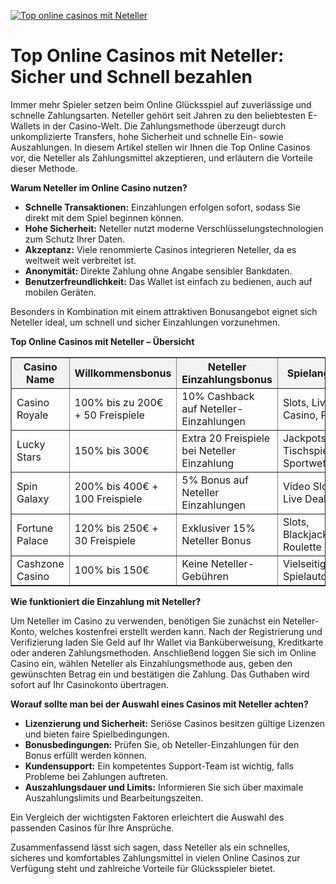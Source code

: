 [![Top online casinos mit Neteller](https://123-caf.pages.dev/gitsignup.png)](https://vrmoo.ru/Bt82HjjY)

<h1>Top Online Casinos mit Neteller: Sicher und Schnell bezahlen</h1> <p>Immer mehr Spieler setzen beim Online Glücksspiel auf zuverlässige und schnelle Zahlungsarten. Neteller gehört seit Jahren zu den beliebtesten E-Wallets in der Casino-Welt. Die Zahlungsmethode überzeugt durch unkomplizierte Transfers, hohe Sicherheit und schnelle Ein- sowie Auszahlungen. In diesem Artikel stellen wir Ihnen die Top Online Casinos vor, die Neteller als Zahlungsmittel akzeptieren, und erläutern die Vorteile dieser Methode.</p> <p><strong>Warum Neteller im Online Casino nutzen?</strong></p> <ul> <li><strong>Schnelle Transaktionen:</strong> Einzahlungen erfolgen sofort, sodass Sie direkt mit dem Spiel beginnen können.</li> <li><strong>Hohe Sicherheit:</strong> Neteller nutzt moderne Verschlüsselungstechnologien zum Schutz Ihrer Daten.</li> <li><strong>Akzeptanz:</strong> Viele renommierte Casinos integrieren Neteller, da es weltweit weit verbreitet ist.</li> <li><strong>Anonymität:</strong> Direkte Zahlung ohne Angabe sensibler Bankdaten.</li> <li><strong>Benutzerfreundlichkeit:</strong> Das Wallet ist einfach zu bedienen, auch auf mobilen Geräten.</li> </ul> <p>Besonders in Kombination mit einem attraktiven Bonusangebot eignet sich Neteller ideal, um schnell und sicher Einzahlungen vorzunehmen.</p> <p><strong>Top Online Casinos mit Neteller – Übersicht</strong></p> <table border="1" cellpadding="8" cellspacing="0" style="border-collapse: collapse; width: 100%;"> <thead> <tr style="background-color: #f2f2f2;"> <th>Casino Name</th> <th>Willkommensbonus</th> <th>Neteller Einzahlungsbonus</th> <th>Spielangebot</th> <th>Lizenz</th> </tr> </thead> <tbody> <tr> <td>Casino Royale</td> <td>100% bis zu 200€ + 50 Freispiele</td> <td>10% Cashback auf Neteller-Einzahlungen</td> <td>Slots, Live Casino, Poker</td> <td>Malta (MGA)</td> </tr> <tr> <td>Lucky Stars</td> <td>150% bis 300€</td> <td>Extra 20 Freispiele bei Neteller Einzahlung</td> <td>Jackpots, Tischspiele, Sportwetten</td> <td>UK Gambling Commission</td> </tr> <tr> <td>Spin Galaxy</td> <td>200% bis 400€ + 100 Freispiele</td> <td>5% Bonus auf Neteller Einzahlungen</td> <td>Video Slots, Live Dealer</td> <td>Curacao eGaming</td> </tr> <tr> <td>Fortune Palace</td> <td>120% bis 250€ + 30 Freispiele</td> <td>Exklusiver 15% Neteller Bonus</td> <td>Slots, Blackjack, Roulette</td> <td>Malta (MGA)</td> </tr> <tr> <td>Cashzone Casino</td> <td>100% bis 150€</td> <td>Keine Neteller-Gebühren</td> <td>Vielseitige Spielautomaten</td> <td>Gibraltar Licensing</td> </tr> </tbody> </table> <p><strong>Wie funktioniert die Einzahlung mit Neteller?</strong></p> <p>Um Neteller im Casino zu verwenden, benötigen Sie zunächst ein Neteller-Konto, welches kostenfrei erstellt werden kann. Nach der Registrierung und Verifizierung laden Sie Geld auf Ihr Wallet via Banküberweisung, Kreditkarte oder anderen Zahlungsmethoden. Anschließend loggen Sie sich im Online Casino ein, wählen Neteller als Einzahlungsmethode aus, geben den gewünschten Betrag ein und bestätigen die Zahlung. Das Guthaben wird sofort auf Ihr Casinokonto übertragen.</p> <p><strong>Worauf sollte man bei der Auswahl eines Casinos mit Neteller achten?</strong></p> <ul> <li><strong>Lizenzierung und Sicherheit:</strong> Seriöse Casinos besitzen gültige Lizenzen und bieten faire Spielbedingungen.</li> <li><strong>Bonusbedingungen:</strong> Prüfen Sie, ob Neteller-Einzahlungen für den Bonus erfüllt werden können.</li> <li><strong>Kundensupport:</strong> Ein kompetentes Support-Team ist wichtig, falls Probleme bei Zahlungen auftreten.</li> <li><strong>Auszahlungsdauer und Limits:</strong> Informieren Sie sich über maximale Auszahlungslimits und Bearbeitungszeiten.</li> </ul> <p>Ein Vergleich der wichtigsten Faktoren erleichtert die Auswahl des passenden Casinos für Ihre Ansprüche.</p> <p>Zusammenfassend lässt sich sagen, dass Neteller als ein schnelles, sicheres und komfortables Zahlungsmittel in vielen Online Casinos zur Verfügung steht und zahlreiche Vorteile für Glücksspieler bietet.</p>